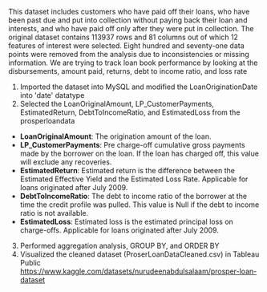 This dataset includes customers who have paid off their loans, who have been past due and put into collection without paying back their loan and interests, and who have paid off only after they were put in collection. 
The original dataset contains 113937 rows and 81 columns out of which 12 features of interest were selected. Eight hundred and seventy-one data points were removed from the analysis due to inconsistencies or missing information.
We are trying to track loan book performance by looking at the disbursements, amount paid, returns, debt to income ratio, and loss rate
1. Imported the dataset into MySQL and modified the LoanOriginationDate into 'date' datatype
2. Selected the LoanOriginalAmount, LP_CustomerPayments, EstimatedReturn, DebtToIncomeRatio, and EstimatedLoss from the prosperloandata
- **LoanOriginalAmount**: The origination amount of the loan.
- **LP_CustomerPayments**: Pre charge-off cumulative gross payments made by the borrower on the loan. If the loan has charged off, this value will exclude any recoveries.
- **EstimatedReturn**: Estimated return is the difference between the Estimated Effective Yield and the Estimated Loss Rate. Applicable for loans originated after July 2009.
- **DebtToIncomeRatio**: The debt to income ratio of the borrower at the time the credit profile was pulled. This value is Null if the debt to income ratio is not available.
- **EstimatedLoss**: Estimated loss is the estimated principal loss on charge-offs. Applicable for loans originated after July 2009.
3. Performed aggregation analysis, GROUP BY, and ORDER BY
4. Visualized the cleaned dataset (ProserLoanDataCleaned.csv) in Tableau Public 
https://www.kaggle.com/datasets/nurudeenabdulsalaam/prosper-loan-dataset
